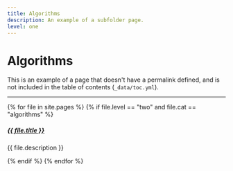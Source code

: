 ```yaml
---
title: Algorithms
description: An example of a subfolder page.
level: one
---
```


# Algorithms

This is an example of a page that doesn't have a permalink defined, and
is not included in the table of contents (`_data/toc.yml`).


<div class="section-index">
    <hr class="panel-line">
    {% for file in site.pages  %}
        {% if file.level == "two" and file.cat == "algorithms" %}
            <div class="entry">
                <h5><a href="{{ file.url | prepend: site.baseurl }}">{{ file.title }}</a></h5>
                <p>{{ file.description }}</p>
            </div>
        {% endif %}
    {% endfor %}
</div>